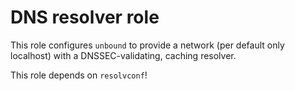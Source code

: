 # DNS resolver role
This role configures `unbound` to provide a network (per default only localhost) with a DNSSEC-validating, caching resolver.

This role depends on `resolvconf`!
